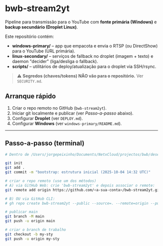# bwb-stream2yt

Pipeline para transmissão para o YouTube com **fonte primária (Windows)** e **backup secundário (Droplet Linux)**.

Este repositório contém:
- **windows-primary/** – app que empacota e envia o RTSP (ou DirectShow) para o YouTube (URL primária).
- **linux-secondary/** – serviços de fallback no droplet (imagem + texto) e daemon "decider" (liga/desliga o fallback).
- **scripts/** – utilitários de deploy/atualização para o droplet via SSH/rsync.

> ⚠️ **Segredos (chaves/tokens) NÃO vão para o repositório.** Ver `SECURITY.md`.

## Arranque rápido

1. Criar o repo remoto no GitHub (`bwb-stream2yt`).
2. Iniciar git localmente e publicar (ver *Passo-a-passo* abaixo).
3. Configurar **Droplet** (ver `DEPLOY.md`).
4. Configurar **Windows** (ver `windows-primary/README.md`).

---

## Passo-a-passo (terminal)

```bash
# Dentro de /Users/jorgepeixinho/Documents/NetxCloud/projectos/bwb/desenvolvimento/bwb-stream2yt

git init
git add .
git commit -m "bootstrap: estrutura inicial (2025-10-04 14:32 UTC)"

# criar o repo remoto (use um dos métodos)
# A) via GitHub Web: crie 'bwb-stream2yt' e depois associar o remote:
git remote add origin https://github.com/<a-sua-conta>/bwb-stream2yt.git

# B) OU via GitHub CLI:
# gh repo create bwb-stream2yt --public --source=. --remote=origin --push

# publicar main
git branch -M main
git push -u origin main

# criar o branch de trabalho
git checkout -b my-sty
git push -u origin my-sty
```
